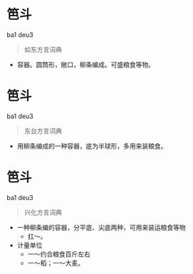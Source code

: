 # 笆斗
ba1 deu3
> 如东方言词典
- 容器。圆筒形，敞口，柳条编成。可盛粮食等物。

# 笆斗
ba1 deu3
> 东台方言词典
- 用柳条编成的一种容器，底为半球形，多用来装粮食。

# 笆斗
ba1 deu3
> 兴化方言词典
- 一种柳条编的容器，分平底、尖底两种，可用来装运粮食等物
  - 扛～。
- 计量单位
  - 一～约合粮食百斤左右
  - 一～稻；一～大麦。
